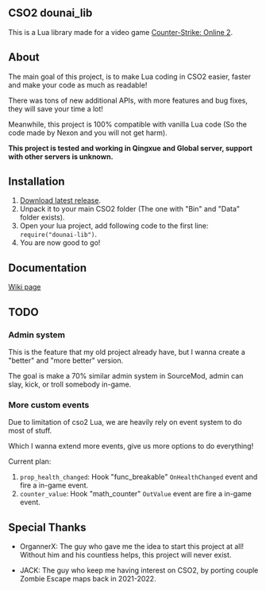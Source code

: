 ## CSO2 dounai_lib

This is a Lua library made for a video game [Counter-Strike: Online 2](https://cso2.wohlnet.ru/).

## About

The main goal of this project, is to make Lua coding in CSO2 easier, faster and make your code as much as readable!

There was tons of new additional APIs, with more features and bug fixes, they will save your time a lot!

Meanwhile, this project is 100% compatible with vanilla Lua code (So the code made by Nexon and you will not get harm).

**This project is tested and working in Qingxue and Global server, support with other servers is unknown.**

## Installation

1. [Download latest release](https://github.com/dounai2333/dounai_lib/releases/latest).
2. Unpack it to your main CSO2 folder (The one with "Bin" and "Data" folder exists).
3. Open your lua project, add following code to the first line: `require("dounai-lib")`.
4. You are now good to go!

## Documentation

[Wiki page](https://github.com/dounai2333/dounai_lib/wiki)

## TODO

### Admin system

This is the feature that my old project already have, but I wanna create a "better" and "more better" version.

The goal is make a 70% similar admin system in SourceMod, admin can slay, kick, or troll somebody in-game.

### More custom events

Due to limitation of cso2 Lua, we are heavily rely on event system to do most of stuff.

Which I wanna extend more events, give us more options to do everything!

Current plan:
1. `prop_health_changed`: Hook "func_breakable" `OnHealthChanged` event and fire a in-game event.
2. `counter_value`: Hook "math_counter" `OutValue` event are fire a in-game event.

## Special Thanks

* OrgannerX: The guy who gave me the idea to start this project at all! Without him and his countless helps, this project will never exist.

* JACK: The guy who keep me having interest on CSO2, by porting couple Zombie Escape maps back in 2021-2022.
